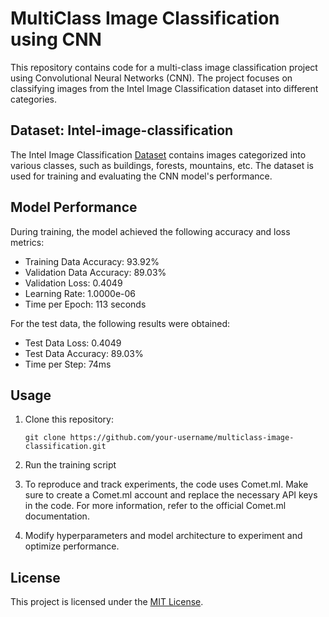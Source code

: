 # MultiClass Image Classification using CNN

This repository contains code for a multi-class image classification project using Convolutional Neural Networks (CNN). The project focuses on classifying images from the Intel Image Classification dataset into different categories.

## Dataset: Intel-image-classification

The Intel Image Classification [Dataset](https://www.kaggle.com/datasets/puneet6060/intel-image-classification) contains images categorized into various classes, such as buildings, forests, mountains, etc. The dataset is used for training and evaluating the CNN model's performance.

## Model Performance

During training, the model achieved the following accuracy and loss metrics:

- Training Data Accuracy: 93.92%
- Validation Data Accuracy: 89.03%
- Validation Loss: 0.4049
- Learning Rate: 1.0000e-06
- Time per Epoch: 113 seconds

For the test data, the following results were obtained:

- Test Data Loss: 0.4049
- Test Data Accuracy: 89.03%
- Time per Step: 74ms

## Usage

1. Clone this repository:

   ```
   git clone https://github.com/your-username/multiclass-image-classification.git
   ```

2. Run the training script


3. To reproduce and track experiments, the code uses Comet.ml. Make sure to create a Comet.ml account and replace the necessary API keys in the code. For more information, refer to the official Comet.ml documentation.

4. Modify hyperparameters and model architecture to experiment and optimize performance.


## License

This project is licensed under the [MIT License](LICENSE).
